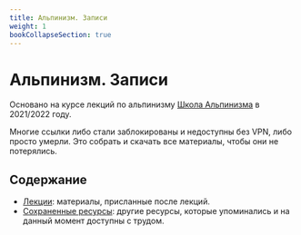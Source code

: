 ```yaml
---
title: Альпинизм. Записи
weight: 1
bookCollapseSection: true
---
```


# Альпинизм. Записи

Основано на курсе лекций по альпинизму
[Школа Альпинизма](http://traverss.lv/index.php/trenirowki/shkola-alpinizma) в
2021/2022 году.

Многие ссылки либо стали заблокированы и недоступны без VPN, либо просто умерли.
Это собрать и скачать все материалы, чтобы они не потерялись.

## Содержание

- [Лекции](./book/lectures/_index.md): материалы, присланные после лекций.
- [Сохраненные ресурсы](./book/resources/_index.md): другие ресурсы, которые
  упоминались и на данный момент доступны с трудом.